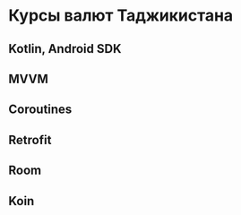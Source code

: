 # Курсы валют Таджикистана
## Kotlin, Android SDK

## MVVM
## Coroutines
## Retrofit
## Room
## Koin
